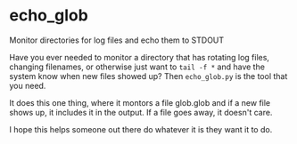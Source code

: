 # echo_glob
Monitor directories for log files and echo them to STDOUT

Have you ever needed to monitor a directory that has rotating log files, 
changing filenames, or otherwise just want to `tail -f *` and 
have the system know when new files showed up?  Then `echo_glob.py` 
is the tool that you need.  

It does this one thing, where it montors a file glob.glob and if a new 
file shows up, it includes it in the output.  If a file goes away, it 
doesn't care.

I hope this helps someone out there do whatever it is they want it to do.
